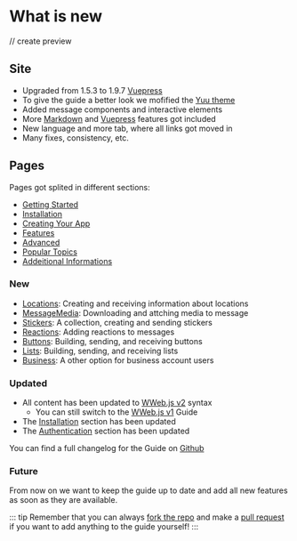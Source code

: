 # What is new
// create preview
## Site

- Upgraded from 1.5.3 to 1.9.7 [Vuepress](https://vuepress.vuejs.org/)
- To give the guide a better look we mofified the [Yuu theme](https://vuepress-theme-yuu.netlify.app/)
- Added message components and interactive elements
- More [Markdown](https://github.com/adam-p/markdown-here/wiki/Markdown-Cheatsheet) and [Vuepress](https://vuepress.vuejs.org/) features got included
- New language and more tab, where all links got moved in
- Many fixes, consistency, etc.

## Pages

Pages got splited in different sections:
- [Getting Started](/guide/v2/)
- [Installation](/guide/v2/installation/)
- [Creating Your App](/guide/v2/creating-your-app/)
- [Features](/guide/v2/features/)
- [Advanced](/guide/v2/advanced/)
- [Popular Topics](/guide/v2/popular-topics/)
- [Addeitional Informations](/guide/v2/addeitional-information/)

### New

- [Locations](/guide/v2/features/): Creating and receiving information about locations
- [MessageMedia](/guide/v2/features/message-media): Downloading and attching media to message
- [Stickers](/guide/v2/features/stickers): A collection, creating and sending stickers
- [Reactions](/guide/v2/features/adding-reactions): Adding reactions to messages
- [Buttons](/guide/v2/features/sending-buttons): Building, sending, and receiving buttons
- [Lists](/guide/v2/features/sending-lists): Building, sending, and receiving lists
- [Business](/guide/v2/features/business): A other option for business account users

### Updated

- All content has been updated to [WWeb.js v2]() syntax
    - You can still switch to the [WWeb.js v1]() Guide
- The [Installation]() section has been updated
- The [Authentication]() section has been updated

You can find a full changelog for the Guide on [Github]()

### Future

From now on we want to keep the guide up to date and add all new features as soon as they are available.

::: tip
Remember that you can always [fork the repo]() and make a [pull request]() if you want to add anything to the guide yourself!
:::